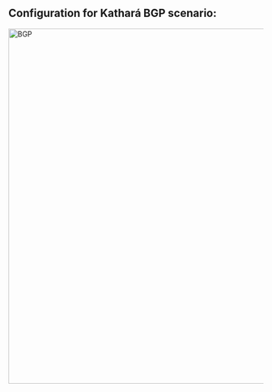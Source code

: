 ## Configuration for Kathará BGP scenario:

<img src="https://github.com/evaCastro/kathara-labs/blob/main/bgp/images/http.png"
     alt="BGP"
     style="float: left; margin-right: 10px;" width=700 />

